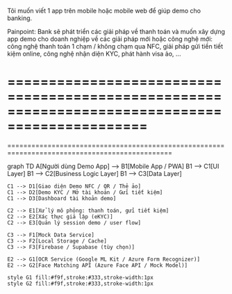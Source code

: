 Tôi muốn viết 1 app trên mobile hoặc mobile web để giúp demo cho banking.

Painpoint: Bank sẽ phát triển các giải pháp về thanh toán và muốn xây dựng app demo cho doanh nghiệp về các giải pháp mới hoặc công nghệ mới: công nghệ thanh toán 1 chạm / không chạm qua NFC, giải pháp gửi tiền tiết kiệm online, công nghệ nhận diện KYC, phát hành visa ảo, ...

===============================================================================================
===============================================================================================
===============================================================================================

graph TD
    A[Người dùng Demo App] --> B1[Mobile App / PWA]
    B1 --> C1[UI Layer]
    B1 --> C2[Business Logic Layer]
    B1 --> C3[Data Layer]

    C1 --> D1[Giao diện Demo NFC / QR / Thẻ ảo]
    C1 --> D2[Demo KYC / Mở tài khoản / Gửi tiết kiệm]
    C1 --> D3[Dashboard tài khoản demo]

    C2 --> E1[Xử lý mô phỏng: thanh toán, gửi tiết kiệm]
    C2 --> E2[Xác thực giả lập (eKYC)]
    C2 --> E3[Quản lý session demo / user flow]

    C3 --> F1[Mock Data Service]
    C3 --> F2[Local Storage / Cache]
    C3 --> F3[Firebase / Supabase (tùy chọn)]

    E2 --> G1[OCR Service (Google ML Kit / Azure Form Recognizer)]
    E2 --> G2[Face Matching API (Azure Face API / Mock Model)]

    style G1 fill:#f9f,stroke:#333,stroke-width:1px
    style G2 fill:#f9f,stroke:#333,stroke-width:1px
